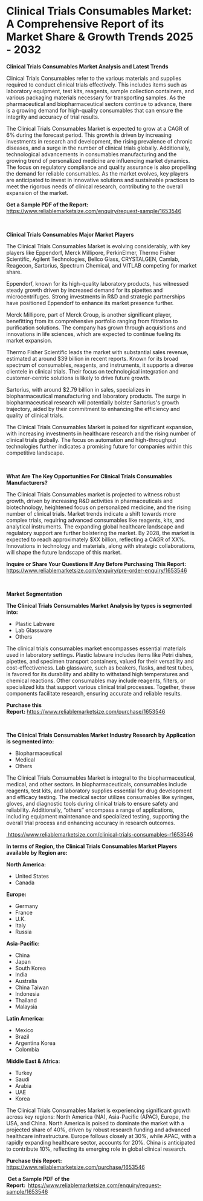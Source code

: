 <p><h1>Clinical Trials Consumables Market: A Comprehensive Report of its Market Share & Growth Trends 2025 - 2032</h1></p><p><strong>Clinical Trials Consumables Market Analysis and Latest Trends</strong></p>
<p><p>Clinical Trials Consumables refer to the various materials and supplies required to conduct clinical trials effectively. This includes items such as laboratory equipment, test kits, reagents, sample collection containers, and various packaging materials necessary for transporting samples. As the pharmaceutical and biopharmaceutical sectors continue to advance, there is a growing demand for high-quality consumables that can ensure the integrity and accuracy of trial results.</p><p>The Clinical Trials Consumables Market is expected to grow at a CAGR of 6% during the forecast period. This growth is driven by increasing investments in research and development, the rising prevalence of chronic diseases, and a surge in the number of clinical trials globally. Additionally, technological advancements in consumables manufacturing and the growing trend of personalized medicine are influencing market dynamics. The focus on regulatory compliance and quality assurance is also propelling the demand for reliable consumables. As the market evolves, key players are anticipated to invest in innovative solutions and sustainable practices to meet the rigorous needs of clinical research, contributing to the overall expansion of the market.</p></p>
<p><strong>Get a Sample PDF of the Report:&nbsp;</strong> <a href="https://www.reliablemarketsize.com/enquiry/request-sample/1653546?utm_campaign=3267&utm_medium=2&utm_source=Github&utm_content=ia&utm_term=19042025&utm_id=clinical-trials-consumables">https://www.reliablemarketsize.com/enquiry/request-sample/1653546</a></p>
<p>&nbsp;</p>
<p><strong>Clinical Trials Consumables Major Market Players</strong></p>
<p><p>The Clinical Trials Consumables Market is evolving considerably, with key players like Eppendorf, Merck Millipore, PerkinElmer, Thermo Fisher Scientific, Agilent Technologies, Bellco Glass, CRYSTALGEN, Camlab, Reagecon, Sartorius, Spectrum Chemical, and VITLAB competing for market share.</p><p>Eppendorf, known for its high-quality laboratory products, has witnessed steady growth driven by increased demand for its pipettes and microcentrifuges. Strong investments in R&D and strategic partnerships have positioned Eppendorf to enhance its market presence further.</p><p>Merck Millipore, part of Merck Group, is another significant player, benefitting from its comprehensive portfolio ranging from filtration to purification solutions. The company has grown through acquisitions and innovations in life sciences, which are expected to continue fueling its market expansion.</p><p>Thermo Fisher Scientific leads the market with substantial sales revenue, estimated at around $39 billion in recent reports. Known for its broad spectrum of consumables, reagents, and instruments, it supports a diverse clientele in clinical trials. Their focus on technological integration and customer-centric solutions is likely to drive future growth.</p><p>Sartorius, with around $2.79 billion in sales, specializes in biopharmaceutical manufacturing and laboratory products. The surge in biopharmaceutical research will potentially bolster Sartorius's growth trajectory, aided by their commitment to enhancing the efficiency and quality of clinical trials.</p><p>The Clinical Trials Consumables Market is poised for significant expansion, with increasing investments in healthcare research and the rising number of clinical trials globally. The focus on automation and high-throughput technologies further indicates a promising future for companies within this competitive landscape.</p></p>
<p>&nbsp;</p>
<p><strong>What Are The Key Opportunities For Clinical Trials Consumables Manufacturers?</strong></p>
<p><p>The Clinical Trials Consumables market is projected to witness robust growth, driven by increasing R&D activities in pharmaceuticals and biotechnology, heightened focus on personalized medicine, and the rising number of clinical trials. Market trends indicate a shift towards more complex trials, requiring advanced consumables like reagents, kits, and analytical instruments. The expanding global healthcare landscape and regulatory support are further bolstering the market. By 2028, the market is expected to reach approximately $XX billion, reflecting a CAGR of XX%. Innovations in technology and materials, along with strategic collaborations, will shape the future landscape of this market.</p></p>
<p><strong>Inquire or Share Your Questions If Any Before Purchasing This Report:</strong> <a href="https://www.reliablemarketsize.com/enquiry/pre-order-enquiry/1653546?utm_campaign=3267&utm_medium=2&utm_source=Github&utm_content=ia&utm_term=19042025&utm_id=clinical-trials-consumables">https://www.reliablemarketsize.com/enquiry/pre-order-enquiry/1653546</a></p>
<p>&nbsp;</p>
<p><strong>Market Segmentation</strong></p>
<p><strong>The Clinical Trials Consumables Market Analysis by types is segmented into:</strong></p>
<p><ul><li>Plastic Labware</li><li>Lab Glassware</li><li>Others</li></ul></p>
<p><p>The clinical trials consumables market encompasses essential materials used in laboratory settings. Plastic labware includes items like Petri dishes, pipettes, and specimen transport containers, valued for their versatility and cost-effectiveness. Lab glassware, such as beakers, flasks, and test tubes, is favored for its durability and ability to withstand high temperatures and chemical reactions. Other consumables may include reagents, filters, or specialized kits that support various clinical trial processes. Together, these components facilitate research, ensuring accurate and reliable results.</p></p>
<p><strong>Purchase this Report:&nbsp;</strong><a href="https://www.reliablemarketsize.com/purchase/1653546?utm_campaign=3267&utm_medium=2&utm_source=Github&utm_content=ia&utm_term=19042025&utm_id=clinical-trials-consumables">https://www.reliablemarketsize.com/purchase/1653546</a></p>
<p>&nbsp;</p>
<p><strong>The Clinical Trials Consumables Market Industry Research by Application is segmented into:</strong></p>
<p><ul><li>Biopharmaceutical</li><li>Medical</li><li>Others</li></ul></p>
<p><p>The Clinical Trials Consumables Market is integral to the biopharmaceutical, medical, and other sectors. In biopharmaceuticals, consumables include reagents, test kits, and laboratory supplies essential for drug development and efficacy testing. The medical sector utilizes consumables like syringes, gloves, and diagnostic tools during clinical trials to ensure safety and reliability. Additionally, “others” encompass a range of applications, including equipment maintenance and specialized testing, supporting the overall trial process and enhancing accuracy in research outcomes.</p></p>
<p><a href="https://www.reliablemarketsize.com/clinical-trials-consumables-r1653546?utm_campaign=3267&utm_medium=2&utm_source=Github&utm_content=ia&utm_term=19042025&utm_id=clinical-trials-consumables">&nbsp;https://www.reliablemarketsize.com/clinical-trials-consumables-r1653546</a></p>
<p><strong>In terms of Region, the Clinical Trials Consumables Market Players available by Region are:</strong></p>
<p>
    <p> <strong> North America: </strong>
        <ul>
            <li>United States</li>
            <li>Canada</li>
        </ul>
        </p> 
    <p> <strong> Europe: </strong>
        <ul>
            <li>Germany</li>
            <li>France</li>
            <li>U.K.</li>
            <li>Italy</li>
            <li>Russia</li>
        </ul>
        </p> 
    <p> <strong> Asia-Pacific: </strong>
        <ul>
            <li>China</li>
            <li>Japan</li>
            <li>South Korea</li>
            <li>India</li>
            <li>Australia</li>
            <li>China Taiwan</li>
            <li>Indonesia</li>
            <li>Thailand</li>
            <li>Malaysia</li>
        </ul>
        </p> 
    <p> <strong> Latin America: </strong>
        <ul>
            <li>Mexico</li>
            <li>Brazil</li>
            <li>Argentina Korea</li>
            <li>Colombia</li>
        </ul>
        </p> 
    <p> <strong> Middle East & Africa: </strong>
        <ul>
            <li>Turkey</li>
            <li>Saudi</li>
            <li>Arabia</li>
            <li>UAE</li>
            <li>Korea</li>
        </ul>
    </p>
    </p>
<p><p>The Clinical Trials Consumables Market is experiencing significant growth across key regions: North America (NA), Asia-Pacific (APAC), Europe, the USA, and China. North America is poised to dominate the market with a projected share of 40%, driven by robust research funding and advanced healthcare infrastructure. Europe follows closely at 30%, while APAC, with a rapidly expanding healthcare sector, accounts for 20%. China is anticipated to contribute 10%, reflecting its emerging role in global clinical research.</p></p>
<p><strong>Purchase this Report: </strong><a href="https://www.reliablemarketsize.com/purchase/1653546?utm_campaign=3267&utm_medium=2&utm_source=Github&utm_content=ia&utm_term=19042025&utm_id=clinical-trials-consumables">https://www.reliablemarketsize.com/purchase/1653546</a></p>
<p>&nbsp;<strong>Get a Sample PDF of the Report:&nbsp;&nbsp;</strong><a href="https://www.reliablemarketsize.com/enquiry/request-sample/1653546?utm_campaign=3267&utm_medium=2&utm_source=Github&utm_content=ia&utm_term=19042025&utm_id=clinical-trials-consumables">https://www.reliablemarketsize.com/enquiry/request-sample/1653546</a></p>
<p><strong></strong></p>
<p><p></p><p></p><p></p></p>